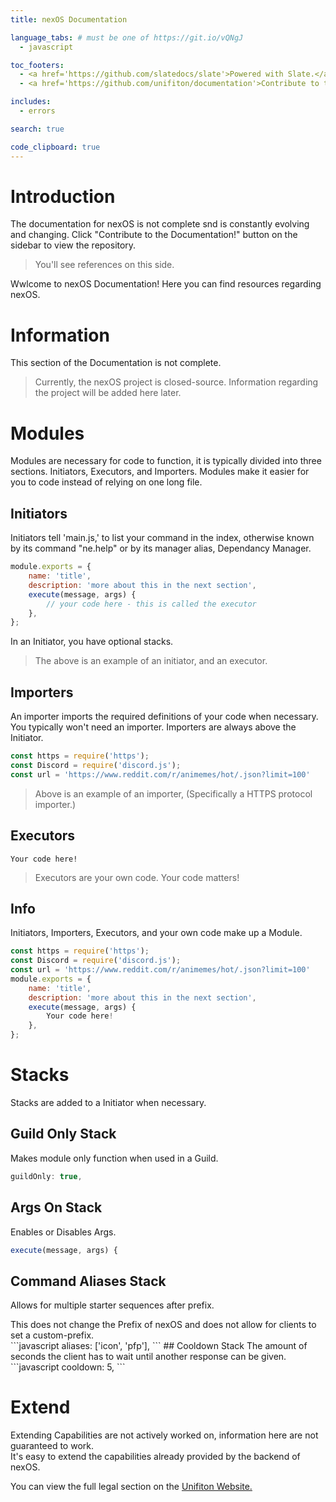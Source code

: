 ```yaml
---
title: nexOS Documentation

language_tabs: # must be one of https://git.io/vQNgJ
  - javascript

toc_footers:
  - <a href='https://github.com/slatedocs/slate'>Powered with Slate.</a>
  - <a href='https://github.com/unifiton/documentation'>Contribute to the documentation!</a>

includes:
  - errors

search: true

code_clipboard: true
---
```


# Introduction

<aside class="info">
The documentation for nexOS is not complete snd is constantly evolving and changing. Click "Contribute to the Documentation!" button on the sidebar to view the repository.
</aside>

> You'll see references on this side.

Wwlcome to nexOS Documentation! Here you can find resources regarding nexOS. 

# Information

<aside class="warning">
This section of the Documentation is not complete.
</aside>

> Currently, the nexOS project is closed-source. Information regarding the project will be added here later. 

# Modules 

Modules are necessary for code to function, it is typically divided into three sections. Initiators, Executors, and Importers.
Modules make it easier for you to code instead of relying on one long file.

## Initiators

Initiators tell 'main.js,' to list your command in the index, otherwise known by its command "ne.help" or by its manager alias, Dependancy Manager.

```javascript
module.exports = {
	name: 'title',
	description: 'more about this in the next section',
	execute(message, args) {
		// your code here - this is called the executor 
	},
};
```
In an Initiator, you have optional stacks.



> The above is an example of an initiator, and an executor. 

## Importers 

An importer imports the required definitions of your code when necessary. You typically won't need an importer.
Importers are always above the Initiator.

```javascript
const https = require('https');
const Discord = require('discord.js');
const url = 'https://www.reddit.com/r/animemes/hot/.json?limit=100'
```
> Above is an example of an importer, (Specifically a HTTPS protocol importer.) 

## Executors


```
Your code here!
```
> Executors are your own code. Your code matters!


## Info

Initiators, Importers, Executors, and your own code make up a Module.

```javascript
const https = require('https');
const Discord = require('discord.js');
const url = 'https://www.reddit.com/r/animemes/hot/.json?limit=100'
module.exports = {
	name: 'title',
	description: 'more about this in the next section',
	execute(message, args) {
		Your code here!
	},
};
```
# Stacks
Stacks are added to a Initiator when necessary.

## Guild Only Stack
Makes module only function when used in a Guild.
```javascript
guildOnly: true,
```
## Args On Stack
Enables or Disables Args.
```javascript
execute(message, args) {
```
## Command Aliases Stack
Allows for multiple starter sequences after prefix. 
<aside class="warning">
This does not change the Prefix of nexOS and does not allow for clients to set a custom-prefix.
</aside>
```javascript
aliases: ['icon', 'pfp'],
```
## Cooldown Stack
The amount of seconds the client has to wait until another response can be given.
```javascript
cooldown: 5,
```


# Extend
<aside class="warning">
Extending Capabilities are not actively worked on, information here are not guaranteed to work. 
</aside>
It's easy to extend the capabilities already provided by the backend of nexOS.





You can view the full legal section on the [Unifiton Website.](https://unifiton.ddns.net)



